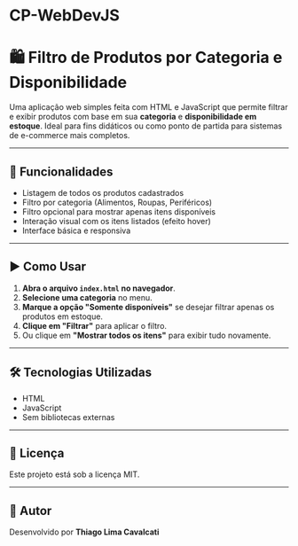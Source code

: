 # CP-WebDevJS

# 🛍️ Filtro de Produtos por Categoria e Disponibilidade

Uma aplicação web simples feita com HTML e JavaScript que permite filtrar e exibir produtos com base em sua **categoria** e **disponibilidade em estoque**. Ideal para fins didáticos ou como ponto de partida para sistemas de e-commerce mais completos.

---

## 📌 Funcionalidades

- Listagem de todos os produtos cadastrados
- Filtro por categoria (Alimentos, Roupas, Periféricos)
- Filtro opcional para mostrar apenas itens disponíveis
- Interação visual com os itens listados (efeito hover)
- Interface básica e responsiva

---

## ▶️ Como Usar

1. **Abra o arquivo `index.html` no navegador**.
2. **Selecione uma categoria** no menu.
3. **Marque a opção "Somente disponíveis"** se desejar filtrar apenas os produtos em estoque.
4. **Clique em "Filtrar"** para aplicar o filtro.
5. Ou clique em **"Mostrar todos os itens"** para exibir tudo novamente.

---

## 🛠️ Tecnologias Utilizadas

- HTML
- JavaScript
- Sem bibliotecas externas

---

## 📄 Licença

Este projeto está sob a licença MIT.

---

## 👤 Autor

Desenvolvido por **Thiago Lima Cavalcati**
